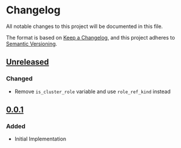 # Changelog

All notable changes to this project will be documented in this file.

The format is based on [Keep a Changelog](https://keepachangelog.com/en/1.0.0/),
and this project adheres to [Semantic Versioning](https://semver.org/spec/v2.0.0.html).

## [Unreleased]

### Changed

- Remove `is_cluster_role` variable and use `role_ref_kind` instead

## [0.0.1]

### Added

- Initial Implementation

<!-- markdown-link-check-disable -->

[unreleased]: https://github.com/mineiros-io/terraform-kubernetes-role-binding/compare/v0.0.1...HEAD
[0.0.1]: https://github.com/mineiros-io/terraform-kubernetes-role-binding/releases/tag/v0.0.1

<!-- markdown-link-check-disabled -->
